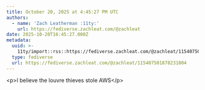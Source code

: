 ```yaml
---
title: October 20, 2025 at 4:45:27 PM UTC
authors:
  - name: 'Zach Leatherman :11ty:'
    url: https://fediverse.zachleat.com/@zachleat
date: 2025-10-20T16:45:27.000Z
metadata:
  uuid: >-
    11ty/import::rss::https://fediverse.zachleat.com/@zachleat/115407501878231004
  type: fediverse
  url: https://fediverse.zachleat.com/@zachleat/115407501878231004
---
```

\<p>I believe the louvre thieves stole AWS\</p>